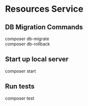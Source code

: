 # Resources Service

## DB Migration Commands
composer db-migrate\
composer db-rollback

## Start up local server
composer start

## Run tests
composer test